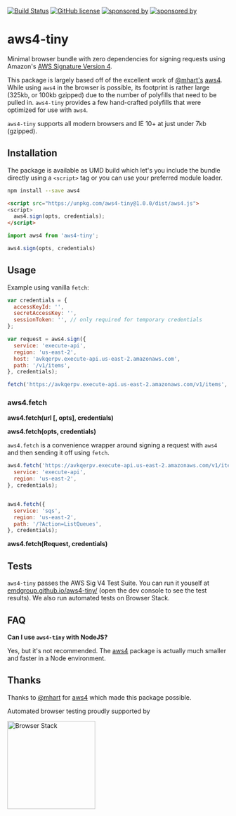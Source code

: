 [![Build Status](https://img.shields.io/travis/emdgroup/pipeline-changes/master.svg?style=flat-square&logo=travis)](https://travis-ci.org/emdgroup/pipeline-changes)
[![GitHub license](https://img.shields.io/github/license/emdgroup/pipeline-changes.svg?style=flat-square)](https://github.com/emdgroup/pipeline-changes/blob/master/LICENSE)
[![sponsored by](https://img.shields.io/badge/size-7kb%20gzipped-blue.svg?style=flat-square)](http://emdgroup.com)
[![sponsored by](https://img.shields.io/badge/sponsored%20by-emdgroup.com-ff55aa.svg?style=flat-square)](http://emdgroup.com)

# aws4-tiny

Minimal browser bundle with zero dependencies for signing requests using Amazon's
[AWS Signature Version 4](http://docs.amazonwebservices.com/general/latest/gr/signature-version-4.html).

This package is largely based off of the excellent work of [@mhart's](https://github.com/mhart) [aws4](https://github.com/mhart/aws4). While using `aws4` in the browser is possible, its footprint is rather large (325kb, or 100kb gzipped) due to the number of polyfills that need to be pulled in. `aws4-tiny` provides a few hand-crafted polyfills that were optimized for use with `aws4`.

`aws4-tiny` supports all modern browsers and IE 10+ at just under 7kb (gzipped).

## Installation

The package is available as UMD build which let's you include the bundle directly using a `<script>` tag or you can use your preferred module loader.

```bash
npm install --save aws4
```

```html
<script src="https://unpkg.com/aws4-tiny@1.0.0/dist/aws4.js">
<script>
  aws4.sign(opts, credentials);
</script>
```

```js
import aws4 from 'aws4-tiny';

aws4.sign(opts, credentials)
```

## Usage

Example using vanilla `fetch`:

```js
var credentials = {
  accessKeyId: '',
  secretAccessKey: '',
  sessionToken: '', // only required for temporary credentials
};

var request = aws4.sign({
  service: 'execute-api',
  region: 'us-east-2',
  host: 'avkqerpv.execute-api.us-east-2.amazonaws.com',
  path: '/v1/items',
}, credentials);

fetch('https://avkqerpv.execute-api.us-east-2.amazonaws.com/v1/items', request);
```


### aws4.fetch


**aws4.fetch(url [, opts], credentials)**

**aws4.fetch(opts, credentials)**

`aws4.fetch` is a convenience wrapper around signing a request with `aws4` and then sending it off using `fetch`.

```js
aws4.fetch('https://avkqerpv.execute-api.us-east-2.amazonaws.com/v1/items', {
  service: 'execute-api',
  region: 'us-east-2',
}, credentials);


aws4.fetch({
  service: 'sqs',
  region: 'us-east-2',
  path: '/?Action=ListQueues',
}, credentials);
```

**aws4.fetch(Request, credentials)**

## Tests

`aws4-tiny` passes the AWS Sig V4 Test Suite. You can run it youself at [emdgroup.github.io/aws4-tiny/](https://emdgroup.github.io/aws4-tiny/) (open the dev console to see the test results). We also run automated tests on Browser Stack.

## FAQ

**Can I use `aws4-tiny` with NodeJS?**

Yes, but it's not recommended. The [aws4](https://github.com/mhart/aws4) package is actually much smaller and faster in a Node environment.

## Thanks

Thanks to [@mhart](https://github.com/mhart) for [aws4](https://github.com/mhart/aws4) which made this package possible.

Automated browser testing proudly supported by

<a href="https://www.browserstack.com/"><img alt="Browser Stack" src="https://www.browserstack.com/images/layout/browserstack-logo-600x315.png" width="200" /></a>
